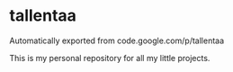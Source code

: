 # tallentaa
Automatically exported from code.google.com/p/tallentaa

This is my personal repository for all my little projects.
